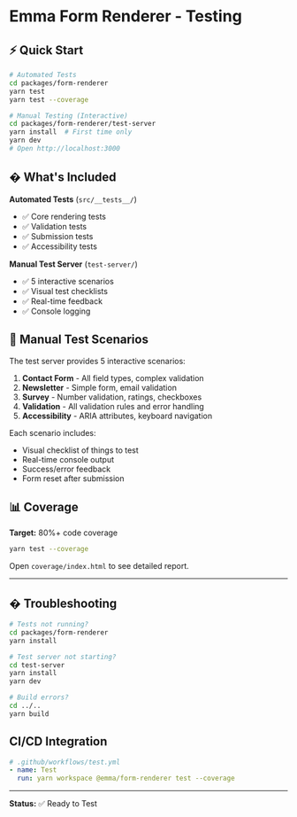 # Emma Form Renderer - Testing

## ⚡ Quick Start

```bash
# Automated Tests
cd packages/form-renderer
yarn test
yarn test --coverage

# Manual Testing (Interactive)
cd packages/form-renderer/test-server
yarn install  # First time only
yarn dev
# Open http://localhost:3000
```

## � What's Included

**Automated Tests** (`src/__tests__/`)
- ✅ Core rendering tests
- ✅ Validation tests  
- ✅ Submission tests
- ✅ Accessibility tests

**Manual Test Server** (`test-server/`)
- ✅ 5 interactive scenarios
- ✅ Visual test checklists
- ✅ Real-time feedback
- ✅ Console logging

## 🧪 Manual Test Scenarios

The test server provides 5 interactive scenarios:

1. **Contact Form** - All field types, complex validation
2. **Newsletter** - Simple form, email validation  
3. **Survey** - Number validation, ratings, checkboxes
4. **Validation** - All validation rules and error handling
5. **Accessibility** - ARIA attributes, keyboard navigation

Each scenario includes:
- Visual checklist of things to test
- Real-time console output
- Success/error feedback
- Form reset after submission

## 📊 Coverage

**Target:** 80%+ code coverage

```bash
yarn test --coverage
```

Open `coverage/index.html` to see detailed report.

---

## � Troubleshooting

```bash
# Tests not running?
cd packages/form-renderer
yarn install

# Test server not starting?
cd test-server
yarn install
yarn dev

# Build errors?
cd ../..
yarn build
```

## CI/CD Integration

```yaml
# .github/workflows/test.yml
- name: Test
  run: yarn workspace @emma/form-renderer test --coverage
```

---

**Status:** ✅ Ready to Test
